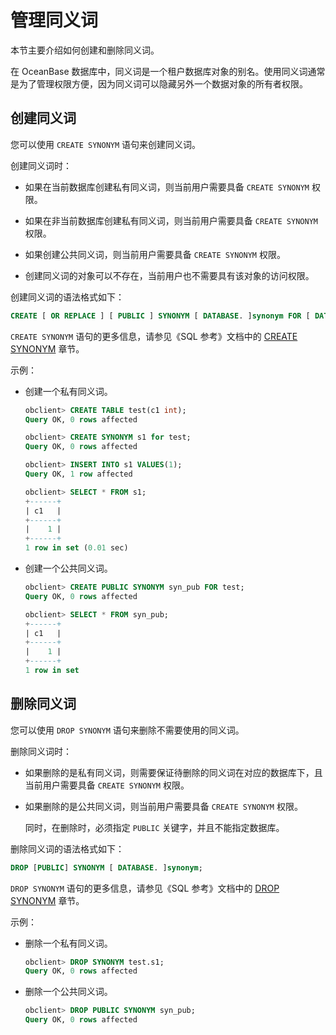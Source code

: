 管理同义词 
==========================

本节主要介绍如何创建和删除同义词。

在 OceanBase 数据库中，同义词是一个租户数据库对象的别名。使用同义词通常是为了管理权限方便，因为同义词可以隐藏另外一个数据对象的所有者权限。

创建同义词 
--------------------------

您可以使用 `CREATE SYNONYM` 语句来创建同义词。

创建同义词时：

* 如果在当前数据库创建私有同义词，则当前用户需要具备 `CREATE SYNONYM` 权限。

  

* 如果在非当前数据库创建私有同义词，则当前用户需要具备 `CREATE SYNONYM` 权限。

  

* 如果创建公共同义词，则当前用户需要具备 `CREATE SYNONYM` 权限。

  

* 创建同义词的对象可以不存在，当前用户也不需要具有该对象的访问权限。

  




创建同义词的语法格式如下：

```sql
CREATE [ OR REPLACE ] [ PUBLIC ] SYNONYM [ DATABASE. ]synonym FOR [ DATABASE. ]object;
```



`CREATE SYNONYM` 语句的更多信息，请参见《SQL 参考》文档中的 [CREATE SYNONYM](../../../17.create-synonym.md) 章节。

示例：

* 创建一个私有同义词。

  ```sql
  obclient> CREATE TABLE test(c1 int);
  Query OK, 0 rows affected 
  
  obclient> CREATE SYNONYM s1 for test;
  Query OK, 0 rows affected
  
  obclient> INSERT INTO s1 VALUES(1);
  Query OK, 1 row affected
  
  obclient> SELECT * FROM s1;
  +------+
  | c1   |
  +------+
  |    1 |
  +------+
  1 row in set (0.01 sec)
  ```

  

* 创建一个公共同义词。

  ```sql
  obclient> CREATE PUBLIC SYNONYM syn_pub FOR test;
  Query OK, 0 rows affected
  
  obclient> SELECT * FROM syn_pub;
  +------+
  | c1   |
  +------+
  |    1 |
  +------+
  1 row in set
  ```

  




删除同义词 
--------------------------

您可以使用 `DROP SYNONYM` 语句来删除不需要使用的同义词。

删除同义词时：

* 如果删除的是私有同义词，则需要保证待删除的同义词在对应的数据库下，且当前用户需要具备 `CREATE SYNONYM` 权限。

  

* 如果删除的是公共同义词，则当前用户需要具备 `CREATE SYNONYM` 权限。

  同时，在删除时，必须指定 `PUBLIC` 关键字，并且不能指定数据库。
  




删除同义词的语法格式如下：

```sql
DROP [PUBLIC] SYNONYM [ DATABASE. ]synonym;
```



`DROP SYNONYM` 语句的更多信息，请参见《SQL 参考》文档中的 [DROP SYNONYM](../../../33.drop-synonym.md) 章节。

示例：

* 删除一个私有同义词。

  ```sql
  obclient> DROP SYNONYM test.s1;
  Query OK, 0 rows affected
  ```

  

* 删除一个公共同义词。

  ```sql
  obclient> DROP PUBLIC SYNONYM syn_pub;
  Query OK, 0 rows affected
  ```

  



